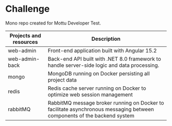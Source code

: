 # Challenge

Mono repo created for Mottu Developer Test.

|  Projects and resources   |   Description
| ------------------------- | --------------
| web-admin                 | Front-end application built with Angular 15.2
| web-admin-back            | Back-end API built with .NET 8.0 framework to handle server-side logic and data processing.   
| mongo                     | MongoDB running on Docker persisting all project data
| redis                     | Redis cache server running on Docker to optimize web session management
| rabbitMQ                  | RabbitMQ message broker running on Docker to facilitate asynchronous messaging between components of the backend system
